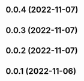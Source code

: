 ## 0.0.4 (2022-11-07)



## 0.0.3 (2022-11-07)



## 0.0.2 (2022-11-07)



## 0.0.1 (2022-11-06)



